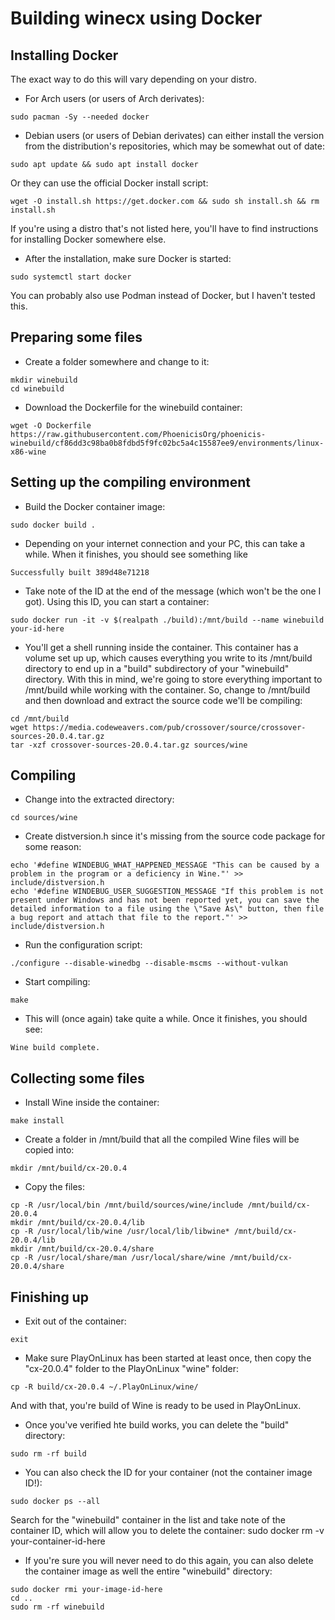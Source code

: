 # Building winecx using Docker
## Installing Docker
The exact way to do this will vary depending on your distro.
- For Arch users (or users of Arch derivates):
```
sudo pacman -Sy --needed docker
```
- Debian users (or users of Debian derivates) can either install the version from the distribution's repositories, which may be somewhat out of date:
```
sudo apt update && sudo apt install docker
```
Or they can use the official Docker install script:
```
wget -O install.sh https://get.docker.com && sudo sh install.sh && rm install.sh
```
If you're using a distro that's not listed here, you'll have to find instructions for installing Docker somewhere else.
- After the installation, make sure Docker is started:
```
sudo systemctl start docker
```
You can probably also use Podman instead of Docker, but I haven't tested this.
## Preparing some files
- Create a folder somewhere and change to it:
```
mkdir winebuild
cd winebuild
```
- Download the Dockerfile for the winebuild container:
```
wget -O Dockerfile https://raw.githubusercontent.com/PhoenicisOrg/phoenicis-winebuild/cf86dd3c98ba0b8fdbd5f9fc02bc5a4c15587ee9/environments/linux-x86-wine
```
## Setting up the compiling environment
- Build the Docker container image:
```
sudo docker build .
```
- Depending on your internet connection and your PC, this can take a while. When it finishes, you should see something like
```
Successfully built 389d48e71218
```
- Take note of the ID at the end of the message (which won't be the one I got). Using this ID, you can start a container:
```
sudo docker run -it -v $(realpath ./build):/mnt/build --name winebuild your-id-here
```
- You'll get a shell running inside the container. This container has a volume set up up, which causes everything you write to its /mnt/build directory to end up in a "build" subdirectory of your "winebuild" directory. With this in mind, we're going to store everything important to /mnt/build while working with the container. So, change to /mnt/build and then download and extract the source code we'll be compiling:
```
cd /mnt/build
wget https://media.codeweavers.com/pub/crossover/source/crossover-sources-20.0.4.tar.gz
tar -xzf crossover-sources-20.0.4.tar.gz sources/wine
```
## Compiling
- Change into the extracted directory:
```
cd sources/wine
```
- Create distversion.h since it's missing from the source code package for some reason:
```
echo '#define WINDEBUG_WHAT_HAPPENED_MESSAGE "This can be caused by a problem in the program or a deficiency in Wine."' >> include/distversion.h
echo '#define WINDEBUG_USER_SUGGESTION_MESSAGE "If this problem is not present under Windows and has not been reported yet, you can save the detailed information to a file using the \"Save As\" button, then file a bug report and attach that file to the report."' >> include/distversion.h
```
- Run the configuration script:
```
./configure --disable-winedbg --disable-mscms --without-vulkan
```
- Start compiling:
```
make
```
- This will (once again) take quite a while. Once it finishes, you should see:
```
Wine build complete.
```
## Collecting some files
- Install Wine inside the container:
```
make install
```
- Create a folder in /mnt/build that all the compiled Wine files will be copied into:
```
mkdir /mnt/build/cx-20.0.4
```
- Copy the files:
```
cp -R /usr/local/bin /mnt/build/sources/wine/include /mnt/build/cx-20.0.4
mkdir /mnt/build/cx-20.0.4/lib
cp -R /usr/local/lib/wine /usr/local/lib/libwine* /mnt/build/cx-20.0.4/lib
mkdir /mnt/build/cx-20.0.4/share
cp -R /usr/local/share/man /usr/local/share/wine /mnt/build/cx-20.0.4/share
```
## Finishing up
- Exit out of the container:
```
exit
```
- Make sure PlayOnLinux has been started at least once, then copy the "cx-20.0.4" folder to the PlayOnLinux "wine" folder:
```
cp -R build/cx-20.0.4 ~/.PlayOnLinux/wine/
```
And with that, you're build of Wine is ready to be used in PlayOnLinux.
- Once you've verified hte build works, you can delete the "build" directory:
```
sudo rm -rf build
```
- You can also check the ID for your container (not the container image ID!):
```
sudo docker ps --all
```
Search for the "winebuild" container in the list and take note of the container ID, which will allow you to delete the container:
sudo docker rm -v your-container-id-here
- If you're sure you will never need to do this again, you can also delete the container image as well the entire "winebuild" directory:
```
sudo docker rmi your-image-id-here
cd ..
sudo rm -rf winebuild
```